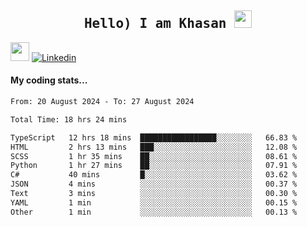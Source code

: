 <h2 align='center'><samp><strong>Hello) I am Khasan <img src="https://media.giphy.com/media/hvRJCLFzcasrR4ia7z/giphy.gif" width="28px" height="28px"></strong></samp></h2>

<img src="https://media.giphy.com/media/WUlplcMpOCEmTGBtBW/giphy.gif" width="30"> [![Linkedin](https://img.shields.io/badge/LinkedIn-Khasan%20Rashidov-blue?logo=Linkedin&logoColor=blue&labelColor=black&style=flat-square)](https://www.linkedin.com/in/khasanr)  

#### My coding stats...
<!--START_SECTION:waka-->

```txt
From: 20 August 2024 - To: 27 August 2024

Total Time: 18 hrs 24 mins

TypeScript   12 hrs 18 mins  █████████████████░░░░░░░░   66.83 %
HTML         2 hrs 13 mins   ███░░░░░░░░░░░░░░░░░░░░░░   12.08 %
SCSS         1 hr 35 mins    ██░░░░░░░░░░░░░░░░░░░░░░░   08.61 %
Python       1 hr 27 mins    ██░░░░░░░░░░░░░░░░░░░░░░░   07.91 %
C#           40 mins         █░░░░░░░░░░░░░░░░░░░░░░░░   03.62 %
JSON         4 mins          ░░░░░░░░░░░░░░░░░░░░░░░░░   00.37 %
Text         3 mins          ░░░░░░░░░░░░░░░░░░░░░░░░░   00.30 %
YAML         1 min           ░░░░░░░░░░░░░░░░░░░░░░░░░   00.15 %
Other        1 min           ░░░░░░░░░░░░░░░░░░░░░░░░░   00.13 %
```

<!--END_SECTION:waka-->

<!---
khasanrashidov/khasanrashidov is a ✨ special ✨ repository because its `README.md` (this file) appears on your GitHub profile.
You can click the Preview link to take a look at your changes.
--->
